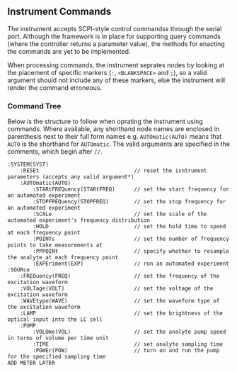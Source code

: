 ## Instrument Commands
The instrument accepts SCPI-style control commandss through the serial port. Although the framework is in place for supporting query commands (where the controller returns a parameter value), the methods for enacting the commands are yet to be implemented.

When processing commands, the instrument seprates nodes by looking at the placement of specific markers (```:```, ```<BLANKSPACE>``` and ```;```), so a valid argument should not include any of these markers, else the instrument will render the command erroneous.

### Command Tree
Below is the structure to follow when oprating the instrument using commands. Where available, any shorthand node names are enclosed in parenthesis next to their full form names e.g. ```AUTOmatic(AUTO)``` means that ```AUTO``` is the shorthand for ```AUTOmatic```. The valid arguments are specified in the comments, which begin after ```//```.

```
:SYSTEM(SYST)
    :RESEt                              // reset the isntrument parameters (accepts any valid argument*)
    :AUTOmatic(AUTO)
        :STARtFREQuency(STARtFREQ)      // set the start frequency for an automated experiment
        :STOPFREQuency(STOPFREQ)        // set the stop frequency for an automated experiment
        :SCALe                          // set the scale of the automated experiment's frequency distribution
        :HOLD                           // set the hold time to spend at each frequency point
        :POINTs                         // set the number of frequency points to take measurements at
        :PPPOINt                        // specify whether to resample the analyte at each frequency point
        :EXPEriment(EXP)                // run an automated experiment
:SOURce
    :FREQuency(FREQ)                    // set the frequency of the excitation waveform
    :VOLTage(VOLT)                      // set the voltage of the excitation waveform
    :WAVEtype(WAVE)                     // set the waveform type of the excitation waveform
    :LAMP                               // set the brightness of the optical input into the LC cell
    :PUMP
        :VOLUme(VOL)                    // set the analyte pump speed in terms of volume per time unit
        :TIME                           // set analyte sampling time
        :POWEr(POW)                     // turn on and run the pump for the specified sampling time
ADD METER LATER
```
